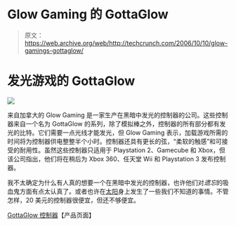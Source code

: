 # Glow Gaming 的 GottaGlow 

> 原文：<https://web.archive.org/web/http://techcrunch.com/2006/10/10/glow-gamings-gottaglow/>

# 发光游戏的 GottaGlow

![](img/cfaecda48c712c28cb10b359e82763f8.png)

来自加拿大的 Glow Gaming 是一家生产在黑暗中发光的控制器的公司。这些控制器来自一个名为 GottaGlow 的系列，除了模拟棒之外，控制器的所有部分都有发光的比特。它们需要一点光线才能发光，但 Glow Gaming 表示，加载游戏所需的时间将为控制器供电整整半个小时。控制器还具有更长的弦，“柔软的触感”和可接受的耐用性。虽然这些控制器只适用于 Playstation 2、Gamecube 和 Xbox，但该公司指出，他们将在稍后为 Xbox 360、任天堂 Wii 和 Playstation 3 发布控制器。

我不太确定为什么有人真的想要一个在黑暗中发光的控制器，也许他们对*遗忘*的吸血鬼方面有点太认真了。或者也许在[太阳](https://web.archive.org/web/20130627211909/http://crunchgear.com/2006/10/09/wii-sensor-bar-useless-in-the-sunlight/)身上发生了一些我们不知道的事情。不管怎样，20 美元的控制器很便宜，但还不够便宜。

[GottaGlow 控制器](https://web.archive.org/web/20130627211909/http://www.glowgaming.com/)【产品页面】